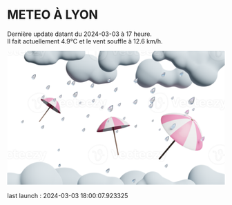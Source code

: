 # METEO À LYON

Dernière update datant du 2024-03-03 à 17 heure.  
Il fait actuellement 4.9°C et le vent souffle à 12.6 km/h.      

![](./.github/rain.png)

last launch : 2024-03-03 18:00:07.923325
